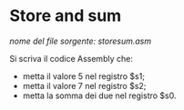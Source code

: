 # Store and sum

*nome del file sorgente: storesum.asm*

Si scriva il codice Assembly che:
* metta il valore 5 nel registro $s1;
* metta il valore 7 nel registro $s2;
* metta la somma dei due nel registro $s0.
